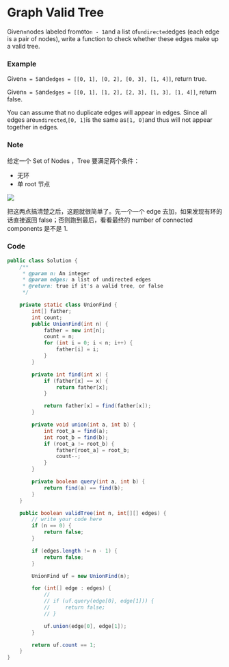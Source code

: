 # Graph Valid Tree

Given`n`nodes labeled from`0`to`n - 1`and a list of`undirected`edges \(each edge is a pair of nodes\), write a function to check whether these edges make up a valid tree.

### Example

Given`n = 5`and`edges = [[0, 1], [0, 2], [0, 3], [1, 4]]`, return true.

Given`n = 5`and`edges = [[0, 1], [1, 2], [2, 3], [1, 3], [1, 4]]`, return false.

You can assume that no duplicate edges will appear in edges. Since all edges are`undirected`,`[0, 1]`is the same as`[1, 0]`and thus will not appear together in edges.

### Note

给定一个 Set of Nodes ，Tree 要满足两个条件：

* 无环
* 单 root 节点

![](https://mnmunknown.gitbooks.io/algorithm-notes/content/Tree_Definition.PNG)

把这两点搞清楚之后，这题就很简单了。先一个一个 edge 去加，如果发现有环的话直接返回 false；否则跑到最后，看看最终的 number of connected components 是不是 1.

### Code

```java
public class Solution {
    /**
     * @param n: An integer
     * @param edges: a list of undirected edges
     * @return: true if it's a valid tree, or false
     */

    private static class UnionFind {
        int[] father;
        int count;
        public UnionFind(int n) {
            father = new int[n];
            count = n;
            for (int i = 0; i < n; i++) {
                father[i] = i;
            }
        }

        private int find(int x) {
            if (father[x] == x) {
                return father[x];
            }

            return father[x] = find(father[x]);
        }

        private void union(int a, int b) {
            int root_a = find(a);
            int root_b = find(b);
            if (root_a != root_b) {
                father[root_a] = root_b;   
                count--;
            }
        }

        private boolean query(int a, int b) {
            return find(a) == find(b);
        }
    }

    public boolean validTree(int n, int[][] edges) {
        // write your code here
        if (n == 0) {
            return false;
        }

        if (edges.length != n - 1) {
            return false;
        }

        UnionFind uf = new UnionFind(n);

        for (int[] edge : edges) {
            //
            // if (uf.query(edge[0], edge[1])) {
            //     return false;
            // }

            uf.union(edge[0], edge[1]);
        }

        return uf.count == 1;
    }
}
```



